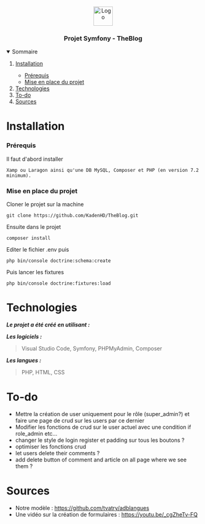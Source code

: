 <br />
<p align="center">
    <img src="https://www.promeo-formation.fr/themes/custom/promeo/img/logos/logo_promeo_white.svg" alt="Logo" height="50px"><br>
    <h3 align="center">Projet Symfony - TheBlog </h3>
    
<details open="open">
  <summary>Sommaire</summary>
  <ol>
    <li>
      <a href="#Installation">Installation</a>
    </li>
    <ul>
        <li>
            <a href="#prérequis">Prérequis</a>
        </li>
        <li>
            <a href="#mise-en-place-du-projet">Mise en place du projet</a>
        </li>
    </ul>
    <li>
      <a href="#Technologies">Technologies</a>
    </li>
    <li>
      <a href="#To-do">To-do</a>
    </li>
    <li>
      <a href="#Sources">Sources</a>
    </li>
</details>
    
# Installation

### Prérequis

Il faut d'abord installer

```
Xamp ou Laragon ainsi qu'une DB MySQL, Composer et PHP (en version 7.2 minimum).
```

### Mise en place du projet

Cloner le projet sur la machine

```
git clone https://github.com/KadenHD/TheBlog.git
```

Ensuite dans le projet

```
composer install
```

Editer le fichier .env puis

```
php bin/console doctrine:schema:create
```

Puis lancer les fixtures

```
php bin/console doctrine:fixtures:load
```
# Technologies

***Le projet a été créé en utilisant :***

***Les logiciels :***

> Visual Studio Code,
> Symfony,
> PHPMyAdmin,
> Composer

***Les langues :***

> PHP,
> HTML,
> CSS

# To-do
- Mettre la création de user uniquement pour le rôle (super_admin?) et faire une page de crud sur les users par ce dernier
- Modifier les fonctions de crud sur le user actuel avec une condition if role_admin etc...
- changer le style de login register et padding sur tous les boutons ?
- optimiser les fonctions crud
- let users delete their comments ?
- add delete button of comment and article on all page where we see them ?

# Sources
- Notre modèle : https://github.com/tvatry/adblangues <br>
- Une vidéo sur la création de formulaires : https://youtu.be/_cgZheTv-FQ
